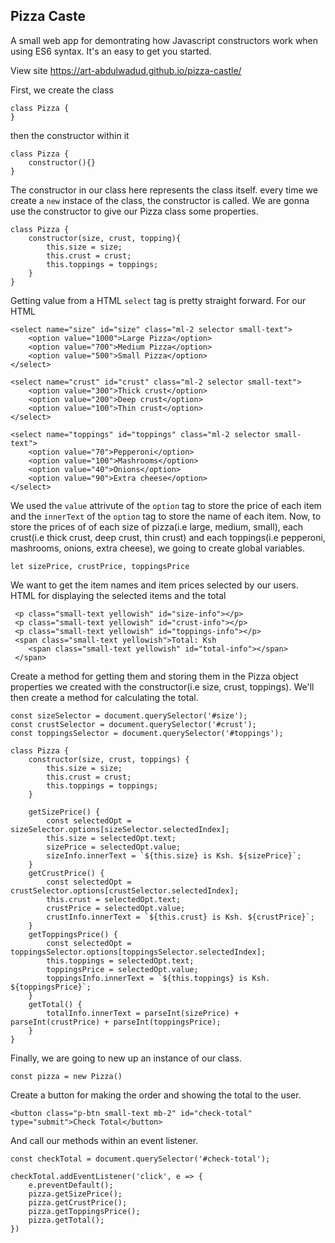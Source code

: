 ## Pizza Caste

A small web app for demontrating how Javascript constructors work when using ES6 syntax. It's an easy to get you started.

View site https://art-abdulwadud.github.io/pizza-castle/

First, we create the class

```
class Pizza {
}
```

then the constructor within it

```
class Pizza {
	constructor(){}
}
```

The constructor in our class here represents the class itself. every time we create a `new` instace of the class, the constructor is called. We are gonna use the constructor to give our Pizza class some properties.

```
class Pizza {
	constructor(size, crust, topping){
		this.size = size;
		this.crust = crust;
		this.toppings = toppings;
	}
}
```

Getting value from a HTML `select` tag is pretty straight forward.
For our HTML

```
<select name="size" id="size" class="ml-2 selector small-text">
    <option value="1000">Large Pizza</option>
    <option value="700">Medium Pizza</option>
    <option value="500">Small Pizza</option>
</select>

<select name="crust" id="crust" class="ml-2 selector small-text">
    <option value="300">Thick crust</option>
    <option value="200">Deep crust</option>
    <option value="100">Thin crust</option>
</select>

<select name="toppings" id="toppings" class="ml-2 selector small-text">
    <option value="70">Pepperoni</option>
    <option value="100">Mashrooms</option>
    <option value="40">Onions</option>
    <option value="90">Extra cheese</option>
</select>
```

We used the `value` attrivute of the `option` tag to store the price of each item and the `innerText` of the `option` tag to store the name of each item.
Now, to store the prices of of each size of pizza(i.e large, medium, small), each crust(i.e thick crust, deep crust, thin crust) and each toppings(i.e pepperoni, mashrooms, onions, extra cheese), we going to create global variables.

```
let sizePrice, crustPrice, toppingsPrice
```

We want to get the item names and item prices selected by our users.
HTML for displaying the selected items and the total

```
 <p class="small-text yellowish" id="size-info"></p>
 <p class="small-text yellowish" id="crust-info"></p>
 <p class="small-text yellowish" id="toppings-info"></p>
 <span class="small-text yellowish">Total: Ksh
 	<span class="small-text yellowish" id="total-info"></span>
 </span>
```

Create a method for getting them and storing them in the Pizza object properties we created with the constructor(i.e size, crust, toppings). We'll then create a method for calculating the total.

```
const sizeSelector = document.querySelector('#size');
const crustSelector = document.querySelector('#crust');
const toppingsSelector = document.querySelector('#toppings');

class Pizza {
	constructor(size, crust, toppings) {
		this.size = size;
		this.crust = crust;
		this.toppings = toppings;
	}

	getSizePrice() {
		const selectedOpt = sizeSelector.options[sizeSelector.selectedIndex];
		this.size = selectedOpt.text;
		sizePrice = selectedOpt.value;
		sizeInfo.innerText = `${this.size} is Ksh. ${sizePrice}`;
	}
	getCrustPrice() {
		const selectedOpt = crustSelector.options[crustSelector.selectedIndex];
		this.crust = selectedOpt.text;
		crustPrice = selectedOpt.value;
		crustInfo.innerText = `${this.crust} is Ksh. ${crustPrice}`;
	}
	getToppingsPrice() {
		const selectedOpt = toppingsSelector.options[toppingsSelector.selectedIndex];
		this.toppings = selectedOpt.text;
		toppingsPrice = selectedOpt.value;
		toppingsInfo.innerText = `${this.toppings} is Ksh. ${toppingsPrice}`;
	}
	getTotal() {
		totalInfo.innerText = parseInt(sizePrice) + parseInt(crustPrice) + parseInt(toppingsPrice);
	}
}
```

Finally, we are going to new up an instance of our class.

```
const pizza = new Pizza()
```

Create a button for making the order and showing the total to the user.

```
<button class="p-btn small-text mb-2" id="check-total" type="submit">Check Total</button>
```

And call our methods within an event listener.

```
const checkTotal = document.querySelector('#check-total');

checkTotal.addEventListener('click', e => {
	e.preventDefault();
	pizza.getSizePrice();
	pizza.getCrustPrice();
	pizza.getToppingsPrice();
	pizza.getTotal();
})
```
